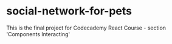 # social-network-for-pets
This is the final project for Codecademy React Course - section 'Components Interacting'
